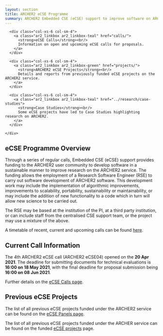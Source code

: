 ```yaml
---
layout: section
title: ARCHER2 eCSE Programme
summary: ARCHER2 Embedded CSE (eCSE) support to improve software on ARCHER2.
---
```

<section id="service">
  <div class="container">
    <div class="row ">	

      <div class="col-xs-6 col-sm-4">
        <a class="ar2_linkbox ar2_linkbox-teal" href="calls/">
          <strong>eCSE Calls</strong><br/>
          Information on open and upcoming eCSE calls for proposals.
        </a>
      </div>

      <div class="col-xs-6 col-sm-4">
        <a class="ar2_linkbox ar2_linkbox-green" href="projects/">
          <strong>ARCHER2 eCSE Projects</strong><br/>
          Details and reports from previously funded eCSE projects on the ARCHER2 service.
        </a>
      </div>

      <div class="col-xs-6 col-sm-4">
        <a class="ar2_linkbox ar2_linkbox-teal" href="../research/case-studies">
          <strong>Case Studies</strong><br/>
          Some eCSE projects have led to Case Studies highlighting research on ARCHER2.
        </a>
      </div>

    </div>
  </div>
</section>

## eCSE Programme Overview

Through a series of regular calls, Embedded CSE (eCSE) support provides funding to the ARCHER2 user community to develop software in a sustainable manner to improve research on the ARCHER2 service. The funding allows the employment of a Research Software Engineer (RSE) to carry out software development of ARCHER2 software. This development work may include the implementation of algorithmic improvements, improvements to scalability, portability, sustainability or maintainability, or may include the addition of new functionality to a code which in turn will allow new science to be carried out.

The RSE may be based at the institution of the PI, at a third party institution, or can include staff from the centralised CSE support team, or the project may use a mixture of the above.

A timetable of recent, current and upcoming calls can be found [here](calls/timetable.html).


## Current Call Information

The 4th ARCHER2 eCSE call (ARCHER2 eCSE04) opened on the **20 Apr 2021**. The deadline for submitting documents for technical evaluations is **16:00 on 18 May 2021**, with the final deadline for proposal submission being **16:00 on 08 Jun 2021**.

Further details on the [eCSE Calls page](calls/).

## Previous eCSE Projects

The list of all previous eCSE projects funded under the ARCHER2 service can be found on the [eCSE Panels page](panels/).

The list of all previous eCSE projects funded under the ARCHER service can be found on the funded [eCSE projects](http://www.archer.ac.uk/community/eCSE/eCSE-projects.php) page.




